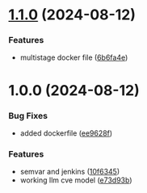 # [1.1.0](https://github.com/cyse7125-su24-team10/llm-cve/compare/v1.0.0...v1.1.0) (2024-08-12)


### Features

* multistage docker file ([6b6fa4e](https://github.com/cyse7125-su24-team10/llm-cve/commit/6b6fa4e50f218de5f5134e466abb0fc8bdb383df))

# 1.0.0 (2024-08-12)


### Bug Fixes

* added dockerfile ([ee9628f](https://github.com/cyse7125-su24-team10/llm-cve/commit/ee9628ff1823a05e48dee95cac7c62203680bbc1))


### Features

* semvar and jenkins ([10f6345](https://github.com/cyse7125-su24-team10/llm-cve/commit/10f6345190d37d7dafb48d078e7cd134f2b170bd))
* working llm cve model ([e73d93b](https://github.com/cyse7125-su24-team10/llm-cve/commit/e73d93ba0f3623e65e1e701b159f84c079936d72))
